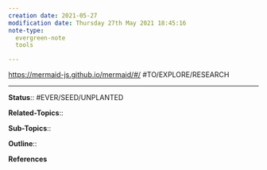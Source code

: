 ```yaml
---
creation date: 2021-05-27
modification date: Thursday 27th May 2021 18:45:16
note-type: 
  evergreen-note
  tools

---
```


https://mermaid-js.github.io/mermaid/#/
#TO/EXPLORE/RESEARCH 

---

**Status**:: #EVER/SEED/UNPLANTED 

**Related-Topics**:: 
	
**Sub-Topics**::
	
**Outline**::

**References**